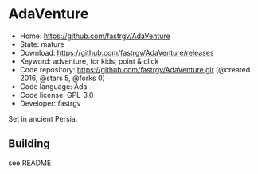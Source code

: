 # AdaVenture

- Home: https://github.com/fastrgv/AdaVenture
- State: mature
- Download: https://github.com/fastrgv/AdaVenture/releases
- Keyword: adventure, for kids, point & click
- Code repository: https://github.com/fastrgv/AdaVenture.git (@created 2016, @stars 5, @forks 0)
- Code language: Ada
- Code license: GPL-3.0
- Developer: fastrgv

Set in ancient Persia.

## Building

see README

